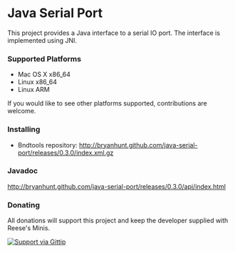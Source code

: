 Java Serial Port
================

This project provides a Java interface to a serial IO port.  The interface
is implemented using JNI.

### Supported Platforms

* Mac OS X x86_64
* Linux x86_64
* Linux ARM

If you would like to see other platforms supported, contributions are welcome.

### Installing

* Bndtools repository: http://bryanhunt.github.com/java-serial-port/releases/0.3.0/index.xml.gz

### Javadoc

http://bryanhunt.github.com/java-serial-port/releases/0.3.0/api/index.html

### Donating

All donations will support this project and keep the developer supplied with Reese's Minis.

[![Support via Gittip](https://rawgithub.com/twolfson/gittip-badge/0.2.0/dist/gittip.png)](https://www.gittip.com/BryanHunt/)
